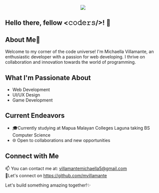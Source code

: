<!-- Header Image -->
<p align="center">
    <img src="https://im4.ezgif.com/tmp/ezgif-4-dd1633df8a.gif">
</p>


## Hello there, fellow <𝚌𝚘𝚍𝚎𝚛𝚜/>! 👋

## About Me🚀
Welcome to my corner of the code universe! I'm Michaella Villamante, an enthusiastic developer with a passion for web developing. I thrive on collaboration and innovation towards the world of programming.

## What I'm Passionate About
- Web Development
- UI/UX Design
- Game Development

## Current Endeavors
- 🎓Currently studying at Mapua Malayan Colleges Laguna taking BS Computer Science
- 🌐 Open to collaborations and new opportunities


## Connect with Me
📫 You can contact me at: villamantemichaella5@gmail.com <br>
🔗Let's connect on https://github.com/mvillamante

Let's build something amazing together!✨
